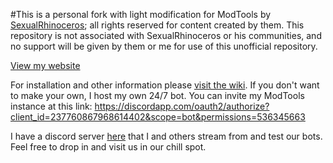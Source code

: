 #This is a personal fork with light modification for ModTools by [SexualRhinoceros](https://github.com/sexualrhinoceros); all rights reserved for content created by them. This repository is not associated with SexualRhinoceros or his communities, and no support will be given by them or me for use of this unofficial repository.

[View my website](http://bennystudios.com)


For installation and other information please [visit the wiki](https://github.com/MattBSG/ModTools/wiki). 
If you don't want to make your own, I host my own 24/7 bot. You can invite my ModTools instance at this link: https://discordapp.com/oauth2/authorize?client_id=237760867968614402&scope=bot&permissions=536345663


I have a discord server [here](https://discord.gg/5ABH7p5) that I and others stream from and test our bots. Feel free to drop in and visit us in our chill spot.
